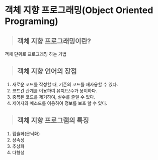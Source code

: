 # 객체 지향 프로그래밍(Object Oriented Programing)

> ## 객체 지향 프로그래밍이란?
객체 단위로 프로그래밍 하는 기법 <Br>

> ## 객체 지향 언어의 장점
 1. 새로운 코드를 작성할 때, 기존의 코드를 재사용할 수 있다.<br>
 2. 코드간 관계를 이용하여 유지/보수가 용이하다.<br>
 3. 중복된 코드를 제거하여, 실수를 줄일 수 있다.<br>
 4. 제어자와 메소드를 이용하여 정보를 보호 할 수 있다.<br>

> ## 객체 지향 프로그램의 특징
1. 캡슐화(은닉화)
2. 상속성
3. 추상화
4. 다형성
